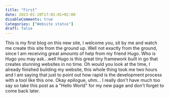 ```yaml
---
title: "First"
date: 2023-01-28T17:01:01+02:00
disableComments: true
Categories: ["Website status"]
draft: false 
---
```

This is my first blog on this new site, I welcome you, sit by me and watch me create this site from the ground up. Well not exactly from the ground, since I am receiving great amounts of help from my friend Hugo. Who is Hugo you may ask...well Hugo is this great tiny framework built in go that creates stunning websites in no time. Oh would you look at the time, I already finished building my website, this whole thing took me two hours and I am saying that just to point out how rapid is the development process with a tool like this one. Okay epilogue, uhm... I really don't have much too say so take this post as a "Hello World" for my new page and don't forget to come back later.
